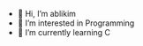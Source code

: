 - 👋 Hi, I’m ablikim
- 👀 I’m interested in Programming
- 🌱 I’m currently learning C

<!---
Ablikim-m/Ablikim-m is a ✨ special ✨ repository because its `README.md` (this file) appears on your GitHub profile.
You can click the Preview link to take a look at your changes.
--->
